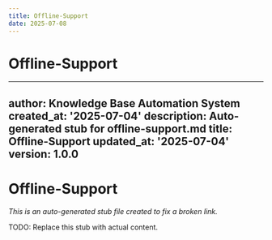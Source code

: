 ```yaml
---
title: Offline-Support
date: 2025-07-08
---
```


# Offline-Support

---
author: Knowledge Base Automation System
created_at: '2025-07-04'
description: Auto-generated stub for offline-support.md
title: Offline-Support
updated_at: '2025-07-04'
version: 1.0.0
---

# Offline-Support

*This is an auto-generated stub file created to fix a broken link.*

TODO: Replace this stub with actual content.
